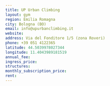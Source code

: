 ```yaml
---
title: UP Urban Climbing
layout: gym
region: Emilia Romagna
city: Bologna (BO)
email: info@upurbanclimbing.it
website: 
address: Via del Fonditore 1/5 (zona Roveri)
phone: +39 051 4122365
latitude: 44.5039978027344
longitude: 11.4043989181519
annual_fee: 
ingress_price: 
structures: 
monthly_subscription_price: 
rent: 
---
```


